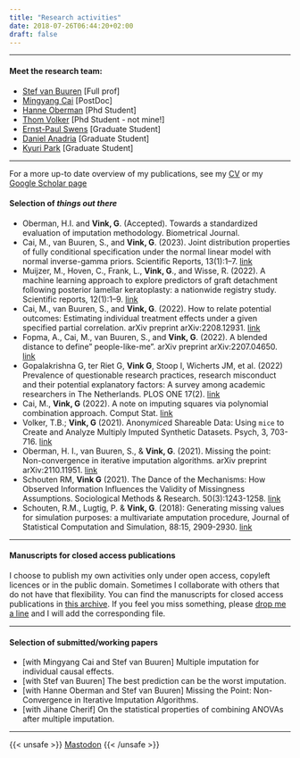```yaml
---
title: "Research activities"
date: 2018-07-26T06:44:20+02:00
draft: false
---
```


---

#### Meet the research team:
- [Stef van Buuren](www.stefvanbuuren.name) [Full prof]
- [Mingyang Cai](https://www.uu.nl/staff/mcai) [PostDoc]
- [Hanne Oberman](https://github.com/hanneoberman)  [Phd Student]
- [Thom Volker](https://thomvolker.github.io) [Phd Student - not mine!]
- [Ernst-Paul Swens](https://github.com/Ernst-Paul) [Graduate Student]
- [Daniel Anadria](https://github.com/danadria) [Graduate Student]
- [Kyuri Park](https://kyurip.github.io) [Graduate Student]

---

For a more up-to date overview of my publications, see my [CV](../docs/vink.pdf) or my [Google Scholar page](https://scholar.google.nl/citations?user=RDZWJ6AAAAAJ&hl=en&oi=ao)

#### Selection of *things out there*
- Oberman, H.I. and **Vink, G**. (Accepted). Towards a standardized evaluation of imputation methodology. Biometrical Journal.
- Cai, M., van Buuren, S., and **Vink, G**. (2023). Joint distribution properties of fully conditional specification under the normal linear model with normal inverse-gamma priors. Scientific Reports, 13(1):1–7. [link](https://www.nature.com/articles/s41598-023-27786-y)
- Muijzer, M., Hoven, C., Frank, L., **Vink, G**., and Wisse, R. (2022). A machine learning approach to explore predictors of graft detachment following posterior lamellar keratoplasty: a nationwide registry study. Scientific reports, 12(1):1–9. [link](https://www.nature.com/articles/s41598-022-22223-y)
- Cai, M., van Buuren, S., and **Vink, G**. (2022). How to relate potential outcomes: Estimating individual treatment effects under a given specified partial correlation. arXiv preprint arXiv:2208.12931. [link](https://doi.org/10.48550/arXiv.2208.12931)
- Fopma, A., Cai, M., van Buuren, S., and **Vink, G**. (2022). A blended distance to define” people-like-me”. arXiv preprint arXiv:2207.04650. [link](https://doi.org/10.48550/arXiv.2207.04650)
- Gopalakrishna G, ter Riet G, **Vink G**, Stoop I, Wicherts JM, et al. (2022) Prevalence of questionable research practices, research misconduct and their potential explanatory factors: A survey among academic researchers in The Netherlands. PLOS ONE 17(2). [link](https://doi.org/10.1371/journal.pone.0263023)
- Cai, M., **Vink, G** (2022). A note on imputing squares via polynomial combination approach. Comput Stat. [link](https://doi.org/10.1007/s00180-022-01194-8)
- Volker, T.B.; **Vink, G** (2021). Anony*mice*d Shareable Data: Using `mice` to Create and Analyze Multiply Imputed Synthetic Datasets. Psych, 3, 703-716. [link](https://doi.org/10.3390/psych3040045)
- Oberman, H. I., van Buuren, S., & **Vink, G**. (2021). Missing the point: Non-convergence in iterative imputation algorithms. arXiv preprint arXiv:2110.11951. [link](https://arxiv.org/abs/2110.11951)
- Schouten RM, **Vink G** (2021). The Dance of the Mechanisms: How Observed Information Influences the Validity of Missingness Assumptions. Sociological Methods & Research. 50(3):1243-1258. [link](https://doi.org/10.1177%2F0049124118799376)
- Schouten, R.M., Lugtig, P. & **Vink, G**. (2018): Generating missing values for simulation purposes: a multivariate amputation procedure, Journal of Statistical Computation and Simulation, 88:15, 2909-2930. [link](https://doi.org/10.1080/00949655.2018.1491577)

---

#### Manuscripts for closed access publications
I choose to publish my own activities only under open access, copyleft licences or in the public domain. Sometimes I collaborate with others that do not have that flexibility. You can find the manuscripts for closed access publications in [this archive](https://github.com/gerkovink/published). If you feel you miss something, please [drop me a line](mailto:G.Vink@uu.nl) and I will add the corresponding file.

---

#### Selection of submitted/working papers
- [with Mingyang Cai and Stef van Buuren] Multiple imputation for individual causal effects.
- [with Stef van Buuren] The best prediction can be the worst imputation.
- [with Hanne Oberman and Stef van Buuren] Missing the Point: Non-Convergence in Iterative Imputation Algorithms.
- [with Jihane Cherif] On the statistical properties of combining ANOVAs after multiple imputation.

---

{{< unsafe >}}
<a rel="me" href="https://fosstodon.org/@okreg">Mastodon</a>
{{< /unsafe >}}
